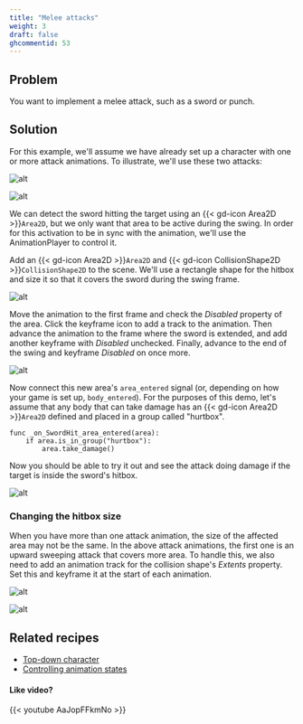 ```yaml
---
title: "Melee attacks"
weight: 3
draft: false
ghcommentid: 53
---
```


## Problem

You want to implement a melee attack, such as a sword or punch.

## Solution

For this example, we'll assume we have already set up a character with one or more attack animations. To illustrate, we'll use these two attacks:

![alt](/godot_recipes/3.x/img/attack2.png)

![alt](/godot_recipes/3.x/img/attack1.png)

We can detect the sword hitting the target using an {{< gd-icon Area2D >}}`Area2D`, but we only want that area to be active during the swing. In order for this activation to be in sync with the animation, we'll use the AnimationPlayer to control it.

Add an {{< gd-icon Area2D >}}`Area2D` and {{< gd-icon CollisionShape2D >}}`CollisionShape2D` to the scene. We'll use a rectangle shape for the hitbox and size it so that it covers the sword during the swing frame.

![alt](/godot_recipes/3.x/img/melee_attack_01.png)

Move the animation to the first frame and check the _Disabled_ property of the area. Click the keyframe icon to add a track to the animation. Then advance the animation to the frame where the sword is extended, and add another keyframe with _Disabled_ unchecked. Finally, advance to the end of the swing and keyframe _Disabled_ on once more.

![alt](/godot_recipes/3.x/img/melee_attack_02.gif)

Now connect this new area's `area_entered` signal (or, depending on how your game is set up, `body_entered`). For the purposes of this demo, let's assume that any body that can take damage has an {{< gd-icon Area2D >}}`Area2D` defined and placed in a group called "hurtbox".

```gdscript
func _on_SwordHit_area_entered(area):
    if area.is_in_group("hurtbox"):
        area.take_damage()
```

Now you should be able to try it out and see the attack doing damage if the target is inside the sword's hitbox.

![alt](/godot_recipes/3.x/img/melee_attack_03.gif)

### Changing the hitbox size

When you have more than one attack animation, the size of the affected area may not be the same. In the above attack animations, the first one is an upward sweeping attack that covers more area. To handle this, we also need to add an animation track for the collision shape's _Extents_ property. Set this and keyframe it at the start of each animation.

![alt](/godot_recipes/3.x/img/melee_attack_04.gif)

![alt](/godot_recipes/3.x/img/melee_attack_05.gif)

## Related recipes

- [Top-down character](http://kidscancode.org/godot_recipes/2d/topdown_movement/#option-1-8-way-movement)
- [Controlling animation states](http://kidscancode.org/godot_recipes/animation/animation_state_machine/)

#### Like video?

{{< youtube AaJopFFkmNo >}}